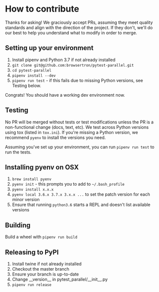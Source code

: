 # How to contribute

Thanks for asking! We graciously accept PRs, assuming they meet quality standards and align with the direction of the project. If they don't, we'll do our best to help you understand what to modify in order to merge.

## Setting up your environment

1) Install pipenv and Python 3.7 if not already installed
2) `git clone git@github.com:browsertron/pytest-parallel.git`
3) `cd pytest-parallel`
4) `pipenv install --dev`
5) `pipenv run test` - if this fails due to missing Python versions, see Testing below.

Congrats! You should have a working dev environment now.

## Testing

No PR will be merged without tests or test modifications unless the PR is a non-functional change (docs, text, etc). We test across Python versions using tox (listed in `tox.ini`). If you're missing a Python version, we recommend `pyenv` to install the versions you need.

Assuming you've set up your environment, you can run `pipenv run test` to run the tests.

## Installing pyenv on OSX

1) `brew install pyenv`
2) `pyenv init` - this prompts you to add to `~/.bash_profile`
3) `pyenv install x.x.x`
4) `pyenv local 3.6.x 3.7.x 3.x.x ...` to set the patch version for each minor version
5) Ensure that running `python3.6` starts a REPL and doesn't list available versions

## Building

Build a wheel with `pipenv run build`

## Releasing to PyPI

1) Install twine if not already installed
2) Checkout the master branch
3) Ensure your branch is up-to-date
4) Change \_\_version__ in pytest_parallel/\_\_init__.py
5) `pipenv run release`
